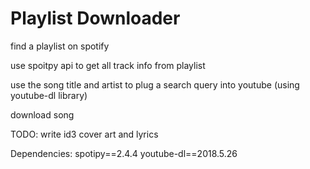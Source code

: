 # Playlist Downloader

find a playlist on spotify

use spoitpy api to get all track info from playlist

use the song title and artist to plug a search query into youtube (using youtube-dl library)

download song

TODO:
write id3 cover art and lyrics

Dependencies:
spotipy==2.4.4
youtube-dl==2018.5.26
